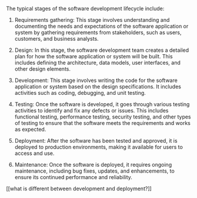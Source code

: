 The typical stages of the software development lifecycle include:

1.  Requirements gathering: This stage involves understanding and documenting the needs and expectations of the software application or system by gathering requirements from stakeholders, such as users, customers, and business analysts.
    
2.  Design: In this stage, the software development team creates a detailed plan for how the software application or system will be built. This includes defining the architecture, data models, user interfaces, and other design elements.
    
3.  Development: This stage involves writing the code for the software application or system based on the design specifications. It includes activities such as coding, debugging, and unit testing.
    
4.  Testing: Once the software is developed, it goes through various testing activities to identify and fix any defects or issues. This includes functional testing, performance testing, security testing, and other types of testing to ensure that the software meets the requirements and works as expected.
    
5.  Deployment: After the software has been tested and approved, it is deployed to production environments, making it available for users to access and use.
    
6.  Maintenance: Once the software is deployed, it requires ongoing maintenance, including bug fixes, updates, and enhancements, to ensure its continued performance and reliability.


[[what is different between development and deployment?]]